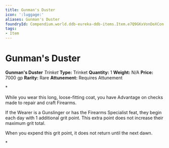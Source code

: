 ```yaml
---
title: Gunman's Duster
icon: ':luggage:'
aliases: Gunman's Duster
foundryId: Compendium.world.ddb-eureka-ddb-items.Item.e7Q9GKxVonDoXCon
tags:
- Item
---
```


# Gunman's Duster

**Gunman's Duster**
_Trinket_
**Type:** Trinket
**Quantity:** 1
**Weight:** N/A
**Price:** 7000 gp
**Rarity:** Rare
**Attunement:** Requires Attunement

*<p>While you wear this long, loose-fitting coat, you have Advantage on checks made to repair and craft Firearms.

If the Wearer is a Gunslinger or has the Firearms Specialist feat, they begin each day with 1 additional grit point. This extra point does not increase their maximum grit total.

When you expend this grit point, it does not return until the next dawn.</p>*